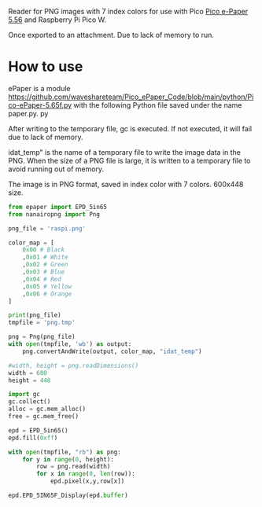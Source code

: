Reader for PNG images with 7 index colors for use with Pico [Pico e-Paper 5.56](https://www.waveshare.com/wiki/Pico-ePaper-5.65) and Raspberry Pi Pico W.

Once exported to an attachment. Due to lack of memory to run.

# How to use
ePaper is a module https://github.com/waveshareteam/Pico_ePaper_Code/blob/main/python/Pico-ePaper-5.65f.py with the following Python file saved under the name paper.py. py

After writing to the temporary file, gc is executed. If not executed, it will fail due to lack of memory.

idat_temp" is the name of a temporary file to write the image data in the PNG.
When the size of a PNG file is large, it is written to a temporary file to avoid running out of memory.

The image is in PNG format, saved in index color with 7 colors. 600x448 size.

```python
from epaper import EPD_5in65
from nanairopng import Png

png_file = 'raspi.png'

color_map = [
    0x00 # Black
    ,0x01 # White
    ,0x02 # Green
    ,0x03 # Blue
    ,0x04 # Red
    ,0x05 # Yellow
    ,0x06 # Orange
]

print(png_file)
tmpfile = 'png.tmp'

png = Png(png_file)
with open(tmpfile, 'wb') as output:
    png.convertAndWrite(output, color_map, "idat_temp")

#width, height = png.readDimensions()
width = 600
height = 448

import gc
gc.collect()
alloc = gc.mem_alloc()
free = gc.mem_free()

epd = EPD_5in65()
epd.fill(0xff)

with open(tmpfile, "rb") as png:
    for y in range(0, height):
        row = png.read(width)
        for x in range(0, len(row)):
            epd.pixel(x,y,row[x])

epd.EPD_5IN65F_Display(epd.buffer) 
```